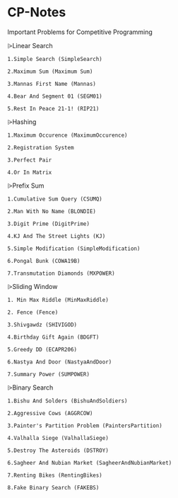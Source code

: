 # CP-Notes
Important Problems for Competitive Programming

⩥Linear Search

    1.Simple Search (SimpleSearch)
    
    2.Maximum Sum (Maximum Sum)
    
    3.Mannas First Name (Mannas)
    
    4.Bear And Segment 01 (SEGM01)
    
    5.Rest In Peace 21-1! (RIP21)
    
    
⩥Hashing 

    1.Maximum Occurence (MaximumOccurence)
    
    2.Registration System
    
    3.Perfect Pair 
    
    4.Or In Matrix
    
    
⩥Prefix Sum

    1.Cumulative Sum Query (CSUMQ)
    
    2.Man With No Name (BLONDIE)
    
    3.Digit Prime (DigitPrime)
    
    4.KJ And The Street Lights (KJ)
    
    5.Simple Modification (SimpleModification)
    
    6.Pongal Bunk (COWA19B)
    
    7.Transmutation Diamonds (MXPOWER)
    
    
⩥Sliding Window

    1. Min Max Riddle (MinMaxRiddle)
    
    2. Fence (Fence)
    
    3.Shivgawdz (SHIVIGOD)
    
    4.Birthday Gift Again (BDGFT)
    
    5.Greedy DD (ECAPR206)
    
    6.Nastya And Door (NastyaAndDoor)
    
    7.Summary Power (SUMPOWER)
    

⩥Binary Search

    1.Bishu And Solders (BishuAndSoldiers)
    
    2.Aggressive Cows (AGGRCOW)
    
    3.Painter's Partition Problem (PaintersPartition)
    
    4.Valhalla Siege (ValhallaSiege)
    
    5.Destroy The Asteroids (DSTROY)
    
    6.Sagheer And Nubian Market (SagheerAndNubianMarket)
    
    7.Renting Bikes (RentingBikes)
    
    8.Fake Binary Search (FAKEBS)
    
    
    


